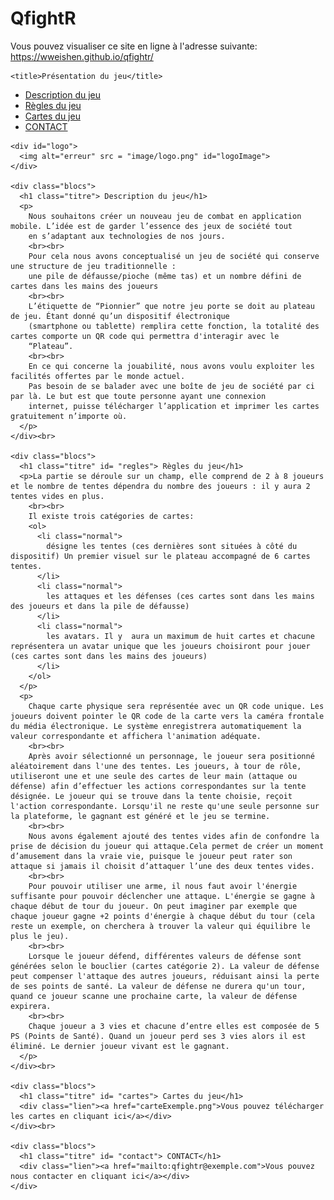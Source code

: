 # QfightR

Vous pouvez visualiser ce site en ligne à l'adresse suivante: https://wweishen.github.io/qfightr/

<html>
  <head>
    <!-- <link rel="stylesheet" type="text/css" href="screen.css"> -->
    <meta charset="UTF-8">
    <meta name="viewport" content="width=device-width, initial-scale=1">
    <link rel="stylesheet" type="text/css" media="screen and (min-width : 650px) " href="screen.css"> 
    <link rel="stylesheet" type="text/css" media="screen and (max-width : 650px) " href="print.css">

    <title>Présentation du jeu</title>
  </head>
  <body>
    <div id="header">
      <ul id="menu">
        <li><a href="#description">Description du jeu</a></li>
        <li><a href="#regles">Règles du jeu</a></li>
        <li><a href="#cartes">Cartes du jeu</a></li>
        <li><a href="#contact">CONTACT</a></li>
      </ul>
    </div>
    
    <div id="logo">
      <img alt="erreur" src = "image/logo.png" id="logoImage">
    </div>

    <div class="blocs">  
      <h1 class="titre"> Description du jeu</h1>
      <p>
        Nous souhaitons créer un nouveau jeu de combat en application mobile. L’idée est de garder l’essence des jeux de société tout 
        en s’adaptant aux technologies de nos jours. 
        <br><br>
        Pour cela nous avons conceptualisé un jeu de société qui conserve une structure de jeu traditionnelle :      
        une pile de défausse/pioche (même tas) et un nombre défini de cartes dans les mains des joueurs
        <br><br>
        L’étiquette de “Pionnier” que notre jeu porte se doit au plateau de jeu. Étant donné qu’un dispositif électronique 
        (smartphone ou tablette) remplira cette fonction, la totalité des cartes comporte un QR code qui permettra d'interagir avec le 
        “Plateau”. 
        <br><br>
        En ce qui concerne la jouabilité, nous avons voulu exploiter les facilités offertes par le monde actuel. 
        Pas besoin de se balader avec une boîte de jeu de société par ci par là. Le but est que toute personne ayant une connexion 
        internet, puisse télécharger l’application et imprimer les cartes gratuitement n’importe où.
      </p>
    </div><br>
    
    <div class="blocs">  
      <h1 class="titre" id= "regles"> Règles du jeu</h1>
      <p>La partie se déroule sur un champ, elle comprend de 2 à 8 joueurs et le nombre de tentes dépendra du nombre des joueurs : il y aura 2 tentes vides en plus.
        <br><br>
        Il existe trois catégories de cartes:
        <ol>
          <li class="normal">
            désigne les tentes (ces dernières sont situées à côté du dispositif) Un premier visuel sur le plateau accompagné de 6 cartes tentes.
          </li>
          <li class="normal">
            les attaques et les défenses (ces cartes sont dans les mains des joueurs et dans la pile de défausse)
          </li>
          <li class="normal">
            les avatars. Il y  aura un maximum de huit cartes et chacune représentera un avatar unique que les joueurs choisiront pour jouer (ces cartes sont dans les mains des joueurs)
          </li>
        </ol>
      </p>
      <p>
        Chaque carte physique sera représentée avec un QR code unique. Les joueurs doivent pointer le QR code de la carte vers la caméra frontale du média électronique. Le système enregistrera automatiquement la valeur correspondante et affichera l'animation adéquate.
        <br><br>
        Après avoir sélectionné un personnage, le joueur sera positionné aléatoirement dans l'une des tentes. Les joueurs, à tour de rôle, utiliseront une et une seule des cartes de leur main (attaque ou défense) afin d’effectuer les actions correspondantes sur la tente désignée. Le joueur qui se trouve dans la tente choisie, reçoit l'action correspondante. Lorsqu'il ne reste qu'une seule personne sur la plateforme, le gagnant est généré et le jeu se termine. 
        <br><br>
        Nous avons également ajouté des tentes vides afin de confondre la prise de décision du joueur qui attaque.Cela permet de créer un moment d’amusement dans la vraie vie, puisque le joueur peut rater son attaque si jamais il choisit d’attaquer l’une des deux tentes vides.
        <br><br>
        Pour pouvoir utiliser une arme, il nous faut avoir l'énergie suffisante pour pouvoir déclencher une attaque. L'énergie se gagne à chaque début de tour du joueur. On peut imaginer par exemple que chaque joueur gagne +2 points d'énergie à chaque début du tour (cela reste un exemple, on cherchera à trouver la valeur qui équilibre le plus le jeu).
        <br><br>
        Lorsque le joueur défend, différentes valeurs de défense sont générées selon le bouclier (cartes catégorie 2). La valeur de défense peut compenser l'attaque des autres joueurs, réduisant ainsi la perte de ses points de santé. La valeur de défense ne durera qu'un tour, quand ce joueur scanne une prochaine carte, la valeur de défense expirera. 
        <br><br>
        Chaque joueur a 3 vies et chacune d’entre elles est composée de 5 PS (Points de Santé). Quand un joueur perd ses 3 vies alors il est éliminé. Le dernier joueur vivant est le gagnant.               
      </p>
    </div><br>
    
    <div class="blocs">    
      <h1 class="titre" id= "cartes"> Cartes du jeu</h1>  
      <div class="lien"><a href="carteExemple.png">Vous pouvez télécharger les cartes en cliquant ici</a></div>
    </div><br>

    <div class="blocs">    
      <h1 class="titre" id= "contact"> CONTACT</h1>
      <div class="lien"><a href="mailto:qfightr@exemple.com">Vous pouvez nous contacter en cliquant ici</a></div>
    </div>
  </body>
</html>
